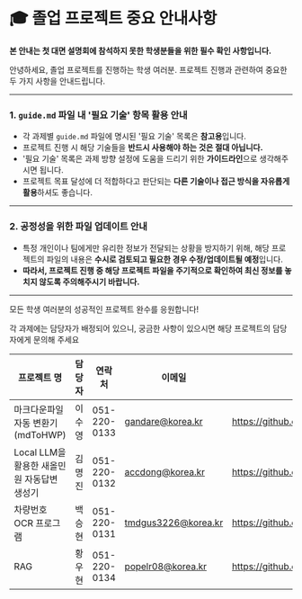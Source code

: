 # 🎓 졸업 프로젝트 중요 안내사항

**본 안내는 첫 대면 설명회에 참석하지 못한 학생분들을 위한 필수 확인 사항입니다.**

안녕하세요, 졸업 프로젝트를 진행하는 학생 여러분. 프로젝트 진행과 관련하여 중요한 두 가지 사항을 안내드립니다.

---

### 1. `guide.md` 파일 내 '필요 기술' 항목 활용 안내

*   각 과제별 `guide.md` 파일에 명시된 '필요 기술' 목록은 **참고용**입니다.
*   프로젝트 진행 시 해당 기술들을 **반드시 사용해야 하는 것은 절대 아닙니다.**
*   '필요 기술' 목록은 과제 방향 설정에 도움을 드리기 위한 **가이드라인**으로 생각해주시면 됩니다.
*   프로젝트 목표 달성에 더 적합하다고 판단되는 **다른 기술이나 접근 방식을 자유롭게 활용**하셔도 좋습니다.

---

### 2. 공정성을 위한 파일 업데이트 안내

*   특정 개인이나 팀에게만 유리한 정보가 전달되는 상황을 방지하기 위해, 해당 프로젝트의 파일의 내용은 **수시로 검토되고 필요한 경우 수정/업데이트될 예정**입니다.
*   **따라서, 프로젝트 진행 중 해당 프로젝트 파일을 주기적으로 확인하여 최신 정보를 놓치지 않도록 주의해주시기 바랍니다.**

---

모든 학생 여러분의 성공적인 프로젝트 완수를 응원합니다!

각 과제에는 담당자가 배정되어 있으니, 궁금한 사항이 있으시면 해당 프로젝트의 담당자에게 문의해 주세요


| 프로젝트 명                                | 담당자   | 연락처         | 이메일                     | GitHub |
|--------------------------------------------|----------|----------------|----------------------------|--------|
| 마크다운파일 자동 변환기 (mdToHWP)         | 이수영   | 051-220-0133   | gandare@korea.kr           | https://github.com/gandareman |
| Local LLM을 활용한 새올민원 자동답변 생성기 | 김명진   | 051-220-0132   | accdong@korea.kr           | https://github.com/Ubermensch216 |
| 차량번호 OCR 프로그램                      | 백승현   | 051-220-0131   | tmdgus3226@korea.kr        | https://github.com/Peoth |
| RAG                                        | 황우현   | 051-220-0134   | popelr08@korea.kr          | https://github.com/HwangWoohyun0311 |
